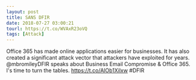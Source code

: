 ```yaml
---
layout: post
title: SANS DFIR
date: 2018-07-27 03:00:21
tourl: https://t.co/WVAxR23oVQ
tags: [Attack]
---
```

Office 365 has made online applications easier for businesses. It has also created a significant attack vector that attackers have exploited for years.  @mbromileyDFIR speaks about Business Email Compromise &amp; Office 365. I's time to turn the tables. 
https://t.co/AlOb1Xilxw #DFIR